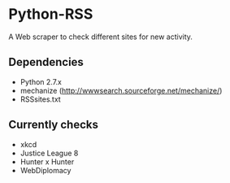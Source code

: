 Python-RSS
==========

A Web scraper to check different sites for new activity.

Dependencies
------------
* Python 2.7.x
* mechanize (http://wwwsearch.sourceforge.net/mechanize/)
* RSSsites.txt

Currently checks
----------------

* xkcd
* Justice League 8
* Hunter x Hunter
* WebDiplomacy
